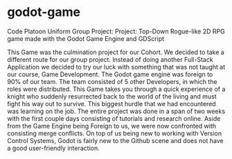 # godot-game
Code Platoon Uniform Group Project:
Project: Top-Down Rogue-like 2D RPG game made with the Godot Game Engine and GDScript

This Game was the culmination project for our Cohort. We decided to take a different route for our group project. Instead of doing another Full-Stack Application 
we decided to try our luck with something that was not taught at our course, Game Development. The Godot game engine was foreign to 90% of our team. The team consisted of 5
other Developers, in which the roles were distributed. This Game takes you through a quick experience of a knight who suddenly resurrected back to the world of the living and must fight his way out to survive.
This biggest hurdle that we had encountered was learning on the job. The entire project was done in a span of two weeks with the first couple days consisting of tutorials and research online.
Aside from the Game Engine being Foreign to us, we were now confronted with consisting merge conflicts. On top of us being new to working with Version Control Systems, Godot is fairly new
to the Github scene and does not have a good user-friendly interaction.
